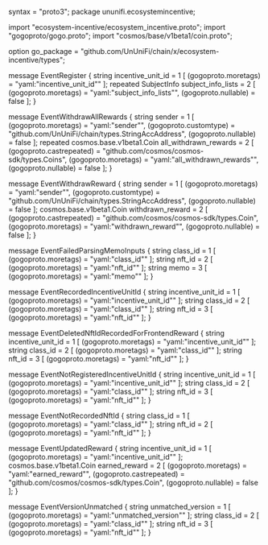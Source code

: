 syntax = "proto3";
package ununifi.ecosystemincentive;

import "ecosystem-incentive/ecosystem_incentive.proto";
import "gogoproto/gogo.proto";
import "cosmos/base/v1beta1/coin.proto";

option go_package = "github.com/UnUniFi/chain/x/ecosystem-incentive/types";

message EventRegister {
  string incentive_unit_id = 1 [ (gogoproto.moretags) = "yaml:\"incentive_unit_id\"" ];
  repeated SubjectInfo subject_info_lists = 2 [
    (gogoproto.moretags) = "yaml:\"subject_info_lists\"",
    (gogoproto.nullable) = false
  ];
}

message EventWithdrawAllRewards {
  string sender = 1 [
    (gogoproto.moretags) = "yaml:\"sender\"",
    (gogoproto.customtype) = "github.com/UnUniFi/chain/types.StringAccAddress",
    (gogoproto.nullable) = false
  ];
  repeated cosmos.base.v1beta1.Coin all_withdrawn_rewards = 2 [
    (gogoproto.castrepeated) = "github.com/cosmos/cosmos-sdk/types.Coins",
    (gogoproto.moretags) = "yaml:\"all_withdrawn_rewards\"",
    (gogoproto.nullable) = false
  ];
}

message EventWithdrawReward {
  string sender = 1 [
    (gogoproto.moretags) = "yaml:\"sender\"",
    (gogoproto.customtype) = "github.com/UnUniFi/chain/types.StringAccAddress",
    (gogoproto.nullable) = false
  ];
  cosmos.base.v1beta1.Coin withdrawn_reward = 2 [
    (gogoproto.castrepeated) = "github.com/cosmos/cosmos-sdk/types.Coin",
    (gogoproto.moretags) = "yaml:\"withdrawn_reward\"",
    (gogoproto.nullable) = false
  ];
}

message EventFailedParsingMemoInputs {
  string class_id = 1 [ (gogoproto.moretags) = "yaml:\"class_id\"" ];
  string nft_id = 2 [ (gogoproto.moretags) = "yaml:\"nft_id\"" ];
  string memo = 3 [ (gogoproto.moretags) = "yaml:\"memo\"" ];
}

message EventRecordedIncentiveUnitId {
  string incentive_unit_id = 1 [ (gogoproto.moretags) = "yaml:\"incentive_unit_id\"" ];
  string class_id = 2 [ (gogoproto.moretags) = "yaml:\"class_id\"" ];
  string nft_id = 3 [ (gogoproto.moretags) = "yaml:\"nft_id\"" ];
}

message EventDeletedNftIdRecordedForFrontendReward {
  string incentive_unit_id = 1 [ (gogoproto.moretags) = "yaml:\"incentive_unit_id\"" ];
  string class_id = 2 [ (gogoproto.moretags) = "yaml:\"class_id\"" ];
  string nft_id = 3 [ (gogoproto.moretags) = "yaml:\"nft_id\"" ];
}

message EventNotRegisteredIncentiveUnitId {
  string incentive_unit_id = 1 [ (gogoproto.moretags) = "yaml:\"incentive_unit_id\"" ];
  string class_id = 2 [ (gogoproto.moretags) = "yaml:\"class_id\"" ];
  string nft_id = 3 [ (gogoproto.moretags) = "yaml:\"nft_id\"" ];
}

message EventNotRecordedNftId {
  string class_id = 1 [ (gogoproto.moretags) = "yaml:\"class_id\"" ];
  string nft_id = 2 [ (gogoproto.moretags) = "yaml:\"nft_id\"" ];
}

message EventUpdatedReward {
  string incentive_unit_id = 1 [ (gogoproto.moretags) = "yaml:\"incentive_unit_id\"" ];
  cosmos.base.v1beta1.Coin earned_reward = 2 [
    (gogoproto.moretags) = "yaml:\"earned_reward\"",
    (gogoproto.castrepeated) = "github.com/cosmos/cosmos-sdk/types.Coin",
    (gogoproto.nullable) = false
  ];
}

message EventVersionUnmatched {
  string unmatched_version = 1 [ (gogoproto.moretags) = "yaml:\"unmatched_version\"" ];
  string class_id = 2 [ (gogoproto.moretags) = "yaml:\"class_id\"" ];
  string nft_id = 3 [ (gogoproto.moretags) = "yaml:\"nft_id\"" ];
}
